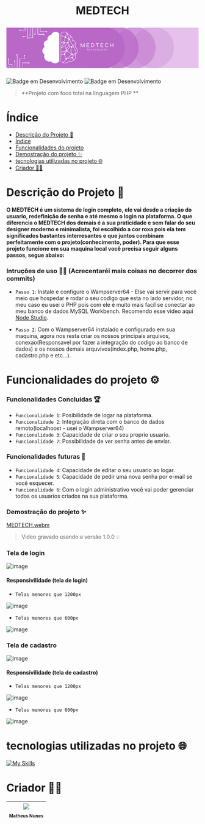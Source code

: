 <h1 align="center">
  <p>MEDTECH</p>
  <img src='./IMG/Capas readme.png'>
</h1>


![Badge em Desenvolvimento](http://img.shields.io/static/v1?label=VERSÃO&message=1.0.0&color=C077CC&style=for-the-badge)
![Badge em Desenvolvimento](http://img.shields.io/static/v1?label=DATA%20DA%20CRIAÇÃO&message=DEZ/22&color=e5c1eb&style=for-the-badge)

> **Projeto com foco total na linguagem PHP
**

# Índice 

* [Descrição do Projeto 🎯](#descrição-do-projeto-)
* [Índice](#índice)
* [Funcionalidades do projeto](#funcionalidades-do-projeto-)
* [Demostração do projeto ✨](#demostração-do-projeto-)
* [tecnologias utilizadas no projeto 🌐](#tecnologias-utilizadas-no-projeto-)
* [Criador 🐱‍👤](#criador-)

# Descrição do Projeto 🎯
#### O MEDTECH é um sistema de login completo, ele vai desde a criação do usuario, redefinição de senha e até mesmo o login na plataforma. O que diferencia o MEDTECH dos demais é a sua praticidade e sem falar do seu designer moderno e minimalista, foi escolhido a cor roxa pois ela tem significados bastantes interresantes e que juntos combinam perfeitamente com o projeto(conhecimento, poder). Para que esse projeto funcione em sua maquina local você precisa seguir alguns passos, segue abaixo:

### Intruções de uso 🐱‍🚀 (Acrecentaréi mais coisas no decorrer dos commits)
- `Passo 1`: Instale e configure o Wampserver64 - Else vai servir para você meio que hospedar e rodar o seu codigo que esta no lado servidor, no meu caso eu usei o PHP pois com ele é muito mais facil se conectar ao meu banco de dados MySQL Workbench. Recomendo esse video aqui <a href="https://www.youtube.com/watch?v=ODovicrmmiI&list=PLwXQLZ3FdTVEITn849NlfI9BGY-hk1wkq&index=3&ab_channel=NodeStudioTreinamentos">Node Studio</a>.

- `Passo 2`: Com o Wampserver64 instalado e configurado em sua maquina, agora nos resta criar os nossos principais arquivos, conexao(Responsavel por fazer a integração do codigo ao banco de dados) e os nossos demais arquvivos(index.php, home.php, cadastro.php e etc...). 
> 

# Funcionalidades do projeto ⚙

### Funcionalidades Concluidas 🏆
- `Funcionalidade 1`: Posibilidade de logar na plataforma.
- `Funcionalidade 2`: Integração direta com o banco de dados remoto(localhoost - usei o Wampserver64)
- `Funcionalidade 3`: Capacidade de criar o seu proprio usuario.
- `Funcionalidade 7`: Possibilidade de ver senha antes de enviar.
### Funcionalidades futuras 📌
 
- `Funcionalidade 4`: Capacidade de editar o seu usuario ao logar.
- `Funcionalidade 5`: Capacidade de pedir uma nova senha por e-mail se você esquecer.
- `Funcionalidade 6`: Com o login administrativo você vai poder gerenciar todos os usuarios criados na sua plataforma. 


### Demostração do projeto ✨
[MEDTECH.webm](https://user-images.githubusercontent.com/83671782/209800578-5a429696-de7d-49ee-aaf2-30d195d9642f.webm)
> Video gravado usando a versão 1.0.0 :bulb:

### Tela de login 
![image](https://user-images.githubusercontent.com/83671782/210138951-a69d6207-3caf-45db-a270-edd0fea2a05b.png)

#### Responsivilidade  (tela de login)

- `Telas menores que 1200px` 
<div style="text-align: left">

![image](https://user-images.githubusercontent.com/83671782/210138981-108f0359-3f71-4946-962d-46f1685547a6.png)

- `Telas menores que 600px` 

![image](https://user-images.githubusercontent.com/83671782/210139011-93e271b8-c3cb-4ab9-b963-7234f7ffd7a5.png)

### Tela de cadastro
![image](https://user-images.githubusercontent.com/83671782/210138960-01998b1e-4bbb-4004-8173-da4672bd0b90.png)

#### Responsivilidade  (tela de cadastro)

- `Telas menores que 1200px` 
<div style="text-align: left">

![image](https://user-images.githubusercontent.com/83671782/210139112-fda7bef9-363f-47ac-a863-03bb131e81b3.png)

- `Telas menores que 600px` 

![image](https://user-images.githubusercontent.com/83671782/210139082-8f407947-f5af-49f0-be4b-444945157845.png)

</div>


# tecnologias utilizadas no projeto 🌐

[![My Skills](https://skills.thijs.gg/icons?i=php,mysql,js,html,css&theme=dark)](https://skills.thijs.gg)


# Criador 🐱‍👤

| [<img src="https://avatars.githubusercontent.com/u/83671782?v=4" width=115><br><sub>Matheus Nunes</sub>](https://github.com/0XxMxX0)
| :---: 
 
